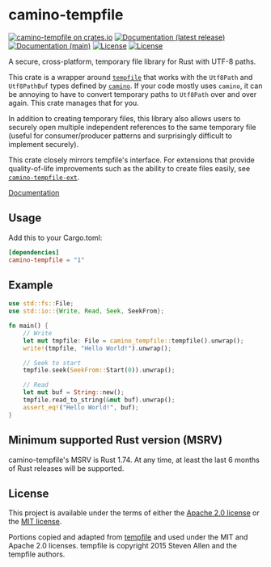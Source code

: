 # camino-tempfile

[![camino-tempfile on crates.io](https://img.shields.io/crates/v/camino-tempfile)](https://crates.io/crates/camino-tempfile)
[![Documentation (latest release)](https://img.shields.io/badge/docs-latest%20version-brightgreen.svg)](https://docs.rs/camino-tempfile)
[![Documentation (main)](https://img.shields.io/badge/docs-main-purple.svg)](https://camino-rs.github.io/camino-tempfile/rustdoc/camino_tempfile/)
[![License](https://img.shields.io/badge/license-Apache-green.svg)](LICENSE-APACHE)
[![License](https://img.shields.io/badge/license-MIT-green.svg)](LICENSE-MIT)

A secure, cross-platform, temporary file library for Rust with UTF-8 paths.

This crate is a wrapper around [`tempfile`](https://crates.io/crates/tempfile) that works with the `Utf8Path` and `Utf8PathBuf` types defined by [`camino`](https://crates.io/crates/camino). If your code mostly uses `camino`, it can be annoying to have to convert temporary paths to
`Utf8Path` over and over again. This crate manages that for you.

In addition to creating temporary files, this library also allows users to securely open multiple independent references to the same temporary file (useful for consumer/producer patterns and surprisingly difficult to implement securely).

This crate closely mirrors tempfile's interface. For extensions that provide quality-of-life improvements such as the ability to create files easily, see [`camino-tempfile-ext`](https://crates.io/crates/camino-tempfile-ext).

[Documentation](https://docs.rs/camino-tempfile)

## Usage

Add this to your Cargo.toml:

```toml
[dependencies]
camino-tempfile = "1"
```

## Example

```rust
use std::fs::File;
use std::io::{Write, Read, Seek, SeekFrom};

fn main() {
    // Write
    let mut tmpfile: File = camino_tempfile::tempfile().unwrap();
    write!(tmpfile, "Hello World!").unwrap();

    // Seek to start
    tmpfile.seek(SeekFrom::Start(0)).unwrap();

    // Read
    let mut buf = String::new();
    tmpfile.read_to_string(&mut buf).unwrap();
    assert_eq!("Hello World!", buf);
}
```

## Minimum supported Rust version (MSRV)

camino-tempfile's MSRV is Rust 1.74. At any time, at least the last 6 months of Rust releases will be supported.

## License

This project is available under the terms of either the [Apache 2.0 license](LICENSE-APACHE) or the [MIT
license](LICENSE-MIT).

Portions copied and adapted from [tempfile](https://github.com/Stebalien/tempfile) and used under the MIT and Apache 2.0 licenses. tempfile is copyright 2015 Steven Allen and the tempfile authors.
